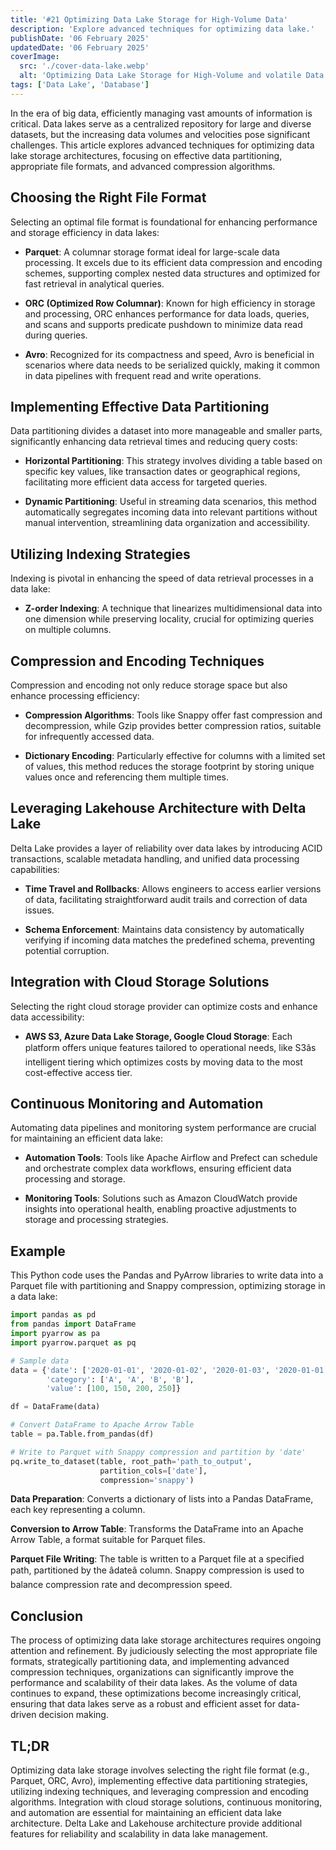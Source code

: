 ```yaml
---
title: '#21 Optimizing Data Lake Storage for High-Volume Data'
description: 'Explore advanced techniques for optimizing data lake.'
publishDate: '06 February 2025'
updatedDate: '06 February 2025'
coverImage:
  src: './cover-data-lake.webp'
  alt: 'Optimizing Data Lake Storage for High-Volume and volatile Data'
tags: ['Data Lake', 'Database']
---
```


In the era of big data, efficiently managing vast amounts of information is critical. Data lakes serve as a centralized repository for large and diverse datasets, but the increasing data volumes and velocities pose significant challenges. This article explores advanced techniques for optimizing data lake storage architectures, focusing on effective data partitioning, appropriate file formats, and advanced compression algorithms.

## Choosing the Right File Format

Selecting an optimal file format is foundational for enhancing performance and storage efficiency in data lakes:

- **Parquet**: A columnar storage format ideal for large-scale data processing. It excels due to its efficient data compression and encoding schemes, supporting complex nested data structures and optimized for fast retrieval in analytical queries.

- **ORC (Optimized Row Columnar)**: Known for high efficiency in storage and processing, ORC enhances performance for data loads, queries, and scans and supports predicate pushdown to minimize data read during queries.

- **Avro**: Recognized for its compactness and speed, Avro is beneficial in scenarios where data needs to be serialized quickly, making it common in data pipelines with frequent read and write operations.

## Implementing Effective Data Partitioning

Data partitioning divides a dataset into more manageable and smaller parts, significantly enhancing data retrieval times and reducing query costs:

- **Horizontal Partitioning**: This strategy involves dividing a table based on specific key values, like transaction dates or geographical regions, facilitating more efficient data access for targeted queries.

- **Dynamic Partitioning**: Useful in streaming data scenarios, this method automatically segregates incoming data into relevant partitions without manual intervention, streamlining data organization and accessibility.

## Utilizing Indexing Strategies

Indexing is pivotal in enhancing the speed of data retrieval processes in a data lake:

- **Z-order Indexing**: A technique that linearizes multidimensional data into one dimension while preserving locality, crucial for optimizing queries on multiple columns.

## Compression and Encoding Techniques

Compression and encoding not only reduce storage space but also enhance processing efficiency:

- **Compression Algorithms**: Tools like Snappy offer fast compression and decompression, while Gzip provides better compression ratios, suitable for infrequently accessed data.

- **Dictionary Encoding**: Particularly effective for columns with a limited set of values, this method reduces the storage footprint by storing unique values once and referencing them multiple times.

## Leveraging Lakehouse Architecture with Delta Lake

Delta Lake provides a layer of reliability over data lakes by introducing ACID transactions, scalable metadata handling, and unified data processing capabilities:

- **Time Travel and Rollbacks**: Allows engineers to access earlier versions of data, facilitating straightforward audit trails and correction of data issues.

- **Schema Enforcement**: Maintains data consistency by automatically verifying if incoming data matches the predefined schema, preventing potential corruption.

## Integration with Cloud Storage Solutions

Selecting the right cloud storage provider can optimize costs and enhance data accessibility:

- **AWS S3, Azure Data Lake Storage, Google Cloud Storage**: Each platform offers unique features tailored to operational needs, like S3âs intelligent tiering which optimizes costs by moving data to the most cost-effective access tier.

## Continuous Monitoring and Automation

Automating data pipelines and monitoring system performance are crucial for maintaining an efficient data lake:

- **Automation Tools**: Tools like Apache Airflow and Prefect can schedule and orchestrate complex data workflows, ensuring efficient data processing and storage.

- **Monitoring Tools**: Solutions such as Amazon CloudWatch provide insights into operational health, enabling proactive adjustments to storage and processing strategies.

## Example

This Python code uses the Pandas and PyArrow libraries to write data into a Parquet file with partitioning and Snappy compression, optimizing storage in a data lake:

```python
import pandas as pd
from pandas import DataFrame
import pyarrow as pa
import pyarrow.parquet as pq

# Sample data
data = {'date': ['2020-01-01', '2020-01-02', '2020-01-03', '2020-01-01'],
        'category': ['A', 'A', 'B', 'B'],
        'value': [100, 150, 200, 250]}

df = DataFrame(data)

# Convert DataFrame to Apache Arrow Table
table = pa.Table.from_pandas(df)

# Write to Parquet with Snappy compression and partition by 'date'
pq.write_to_dataset(table, root_path='path_to_output',
                    partition_cols=['date'],
                    compression='snappy')
```

**Data Preparation**: Converts a dictionary of lists into a Pandas DataFrame, each key representing a column.

**Conversion to Arrow Table**: Transforms the DataFrame into an Apache Arrow Table, a format suitable for Parquet files.

**Parquet File Writing**: The table is written to a Parquet file at a specified path, partitioned by the âdateâ column. Snappy compression is used to balance compression rate and decompression speed.

## Conclusion

The process of optimizing data lake storage architectures requires ongoing attention and refinement. By judiciously selecting the most appropriate file formats, strategically partitioning data, and implementing advanced compression techniques, organizations can significantly improve the performance and scalability of their data lakes. As the volume of data continues to expand, these optimizations become increasingly critical, ensuring that data lakes serve as a robust and efficient asset for data-driven decision making.

## TL;DR

Optimizing data lake storage involves selecting the right file format (e.g., Parquet, ORC, Avro), implementing effective data partitioning strategies, utilizing indexing techniques, and leveraging compression and encoding algorithms. Integration with cloud storage solutions, continuous monitoring, and automation are essential for maintaining an efficient data lake architecture. Delta Lake and Lakehouse architecture provide additional features for reliability and scalability in data lake management.
